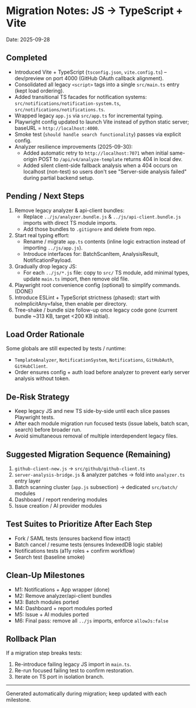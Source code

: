 # Migration Notes: JS → TypeScript + Vite

Date: 2025-09-28

## Completed

- Introduced Vite + TypeScript (`tsconfig.json`, `vite.config.ts`) – dev/preview on port 4000 (GitHub OAuth callback alignment).
- Consolidated all legacy `<script>` tags into a single `src/main.ts` entry (kept load ordering).
- Added transitional TS facades for notification systems: `src/notifications/notification-system.ts`, `src/notifications/notifications.ts`.
- Wrapped legacy `app.js` via `src/app.ts` for incremental typing.
- Playwright config updated to launch Vite instead of python static server; baseURL = `http://localhost:4000`.
- Smoke test (`should handle search functionality`) passes via explicit config.
- Analyzer resilience improvements (2025-09-30):
  - Added automatic retry to `http://localhost:7071` when initial same-origin POST to `/api/v4/analyze-template` returns 404 in local dev.
  - Added silent client-side fallback analysis when a 404 occurs on localhost (non-test) so users don't see "Server-side analysis failed" during partial backend setup.

## Pending / Next Steps

1. Remove legacy analyzer & api-client bundles:
   - Replace `../js/analyzer.bundle.js` & `../js/api-client.bundle.js` imports with direct TS module imports.
   - Add those bundles to `.gitignore` and delete from repo.
2. Start real typing effort:
   - Rename / migrate `app.ts` contents (inline logic extraction instead of importing `../js/app.js`).
   - Introduce interfaces for: BatchScanItem, AnalysisResult, NotificationPayload.
3. Gradually drop legacy JS:
   - For each `../js/*.js` file: copy to `src/` TS module, add minimal types, update `main.ts` import, then remove old file.
4. Playwright root convenience config (optional) to simplify commands. (DONE)
5. Introduce ESLint + TypeScript strictness (phased): start with noImplicitAny=false, then enable per directory.
6. Tree-shake / bundle size follow-up once legacy code gone (current bundle ~313 KB, target <200 KB initial).

## Load Order Rationale

Some globals are still expected by tests / runtime:

- `TemplateAnalyzer`, `NotificationSystem`, `Notifications`, `GitHubAuth`, `GitHubClient`.
- Order ensures config + auth load before analyzer to prevent early server analysis without token.

## De-Risk Strategy

- Keep legacy JS and new TS side-by-side until each slice passes Playwright tests.
- After each module migration run focused tests (issue labels, batch scan, search) before broader run.
- Avoid simultaneous removal of multiple interdependent legacy files.

## Suggested Migration Sequence (Remaining)

1. `github-client-new.js` → `src/github/github-client.ts`
2. `server-analysis-bridge.js` & analyzer patches → fold into `analyzer.ts` entry layer
3. Batch scanning cluster (`app.js` subsection) → dedicated `src/batch/` modules
4. Dashboard / report rendering modules
5. Issue creation / AI provider modules

## Test Suites to Prioritize After Each Step

- Fork / SAML tests (ensures backend flow intact)
- Batch cancel / resume tests (ensures IndexedDB logic stable)
- Notifications tests (a11y roles + confirm workflow)
- Search test (baseline smoke)

## Clean-Up Milestones

- M1: Notifications + App wrapper (done)
- M2: Remove analyzer/api-client bundles
- M3: Batch modules ported
- M4: Dashboard + report modules ported
- M5: Issue + AI modules ported
- M6: Final pass: remove all `../js` imports, enforce `allowJs:false`

## Rollback Plan

If a migration step breaks tests:

1. Re-introduce failing legacy JS import in `main.ts`.
2. Re-run focused failing test to confirm restoration.
3. Iterate on TS port in isolation branch.

---

Generated automatically during migration; keep updated with each milestone.
